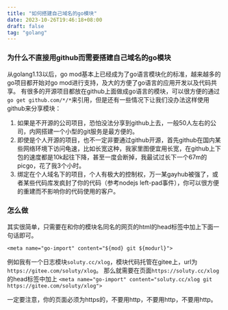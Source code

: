 ```yaml
---
title: "如何搭建自己域名的go模块"
date: 2023-10-26T19:46:18+08:00
draft: false
tag: "golang"
---
```


### 为什么不直接用github而需要搭建自己域名的go模块

从golang1.13以后，go mod基本上已经成为了go语言模块化的标准，越来越多的go项目都开始对go mod进行支持，及大的方便了go语言的应用开发以及代码共享。
有很多的开源项目都放在github上面做成go语言的模块，可以很方便的通过`go get github.com/*/*`来引用，但是还有一些情况下让我们没办法这样使用github来分享模块：

1. 如果是不开源的公司项目，恐怕没法分享到github上去，一般50人左右的公司，内网搭建一个小型的git服务是最方便的。
2. 即使是个人开源的项目，也不一定非要通过github开源，首先github在国内某些网络环境下访问龟速，比如长宽这种，我家里图便宜用长宽，在github上下包的速度都是10k起往下降，甚至一度会断掉，我最试过长下一个67m的picgo，花了我3个小时。
3. 绑定在个人域名下的项目，个人有极大的控制权，万一某gayhub被强了，或者某些代码库发疯封了你的代码（参考nodejs left-pad事件），你可以很方便的重建而不影响你的代码使用的客户。

### 怎么做

其实很简单，只需要在和你的模块名同名的网页的html的head标签中加上下面一句话即可。

`<meta name="go-import" content="${mod} git ${modurl}">`

例如我有一个日志模块`soluty.cc/xlog`，模块代码托管在gitee上，url为`https://gitee.com/soluty/xlog`。
那么就需要在页面`https://soluty.cc/xlog`的head标签中加上
`<meta name="go-import" content="soluty.cc/xlog git https://gitee.com/soluty/xlog">`

一定要注意，你的页面必须为https的，不要用http，不要用http，不要用http。
